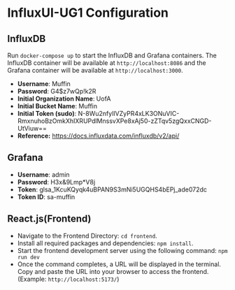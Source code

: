 # InfluxUI-UG1 Configuration

## InfluxDB
Run `docker-compose up` to start the InfluxDB and Grafana containers. The InfluxDB container will be available at `http://localhost:8086` and the Grafana container will be available at `http://localhost:3000`.

- **Username**: Muffin
- **Password**: G4$z7wQp!k2R
- **Initial Organization Name**: UofA
- **Initial Bucket Name**: Muffin
- **Initial Token (sudo)**: N-8Wu2nfylIVZyPR4xLK3ONuVIC-RmxnuhoBzOmkXhIXRUPdlMnssvXPe8xAj50-zZTqv5zgQxxCNGD-UtViuw==
- **Reference:** https://docs.influxdata.com/influxdb/v2/api/

## Grafana
- **Username**: admin
- **Password**: H3x&9Lmp*V8j
- **Token**: glsa_1KcuKQyqk4uBPAN9S3mNi5UGQHS4bEPj_ade072dc
- **Token ID**: sa-muffin

## React.js(Frontend)
- Navigate to the Frontend Directory: `cd frontend`.
- Install all required packages and dependencies: `npm install`.
- Start the frontend development server using the following command: `npm run dev`
- Once the command completes, a URL will be displayed in the terminal. Copy and paste the URL into your browser to access the frontend.(Example: `http://localhost:5173/`)